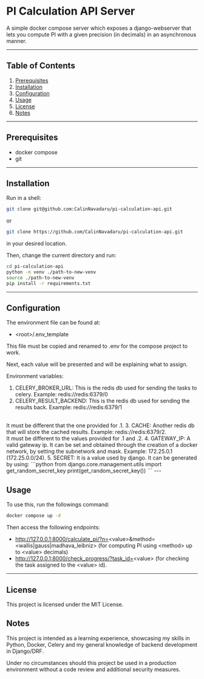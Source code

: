 # PI Calculation API Server

A simple docker compose server which exposes a django-webserver that lets you compute PI with a 
given precision (in decimals) in an asynchronous manner.

--- 

## Table of Contents

1. [Prerequisites](#prerequisites)
2. [Installation](#installation)
3. [Configuration](#configuration)
4. [Usage](#usage)
6. [License](#license)
7. [Notes](#notes)

---

## Prerequisites

* docker compose
* git

---

## Installation

Run in a shell:
```bash
git clone git@github.com:CalinNavadaru/pi-calculation-api.git
```
or
```bash
git clone https://github.com/CalinNavadaru/pi-calculation-api.git
```
in your desired location.

Then, change the current directory and run:
```bash
cd pi-calculation-api
python -m venv ./path-to-new-venv
source ./path-to-new-venv
pip install -r requirements.txt
```

---

## Configuration

The environment file can be found at:
  - \<root\>/.env_template

This file must be copied and renamed to .env for the compose project to work.

Next, each value will be presented and will be explaining what to assign.

Environment variables:
1. CELERY_BROKER_URL: This is the redis db used for sending the tasks to celery. Example: redis://redis:6379/0
2. CELERY_RESULT_BACKEND: This is the redis db used for sending the results back. Example: redis://redis:6379/1
<br>
It must be different that the one provided for .1.
3. CACHE: Another redis db that will store the cached results. Example: redis://redis:6379/2.<br>
It must be different to the values provided for .1 and .2.
4. GATEWAY_IP: A valid gateway ip. It can be set and obtained through the creation of a docker network, by setting the subnetwork and mask.
Example: 172.25.0.1 (172.25.0.0/24).
5. SECRET: It is a value used by django. It can be generated by using:
```python
from django.core.management.utils import get_random_secret_key  
print(get_random_secret_key())
```
---

## Usage

To use this, run the followings command:
```bash
docker compose up -d
```

Then access the following endpoints: 
- http://127.0.0.1:8000/calculate_pi/?n=<value\>&method=\<wallis\|gauss\|madhava_leibniz\> (for computing PI using \<method\> up to \<value\> decimals)
- http://127.0.0.1:8000/check_progress/?task_id=<value\> (for checking the task assigned to the \<value> id).

--- 

## License

This project is licensed under the MIT License.


## Notes

This project is intended as a learning experience, showcasing my skills in Python, Docker, Celery 
and my general knowledge of backend development in Django/DRF.

Under no circumstances should this project be used in a production environment without a code review and additional
security measures.